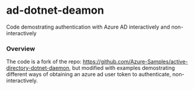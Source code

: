 # ad-dotnet-deamon
Code demostrating authentication with Azure AD interactively and non-interactively

### Overview
The code is a fork of the repo: https://github.com/Azure-Samples/active-directory-dotnet-daemon, but modified with examples demostrating different ways of obtaining an azure ad user token to authenticate, non-interactively.
